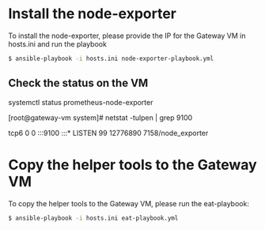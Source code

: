 # Install the node-exporter

To install the node-exporter, please provide the IP for the Gateway VM in hosts.ini and run the playbook

```bash
$ ansible-playbook -i hosts.ini node-exporter-playbook.yml
```

## Check the status on the VM

systemctl status prometheus-node-exporter

[root@gateway-vm system]# netstat -tulpen | grep 9100

tcp6       0      0 :::9100                 :::*                    LISTEN      99         12776890   7158/node_exporter

# Copy the helper tools to the Gateway VM

To copy the helper tools to the Gateway VM, please run the eat-playbook:

```bash
$ ansible-playbook -i hosts.ini eat-playbook.yml
```

